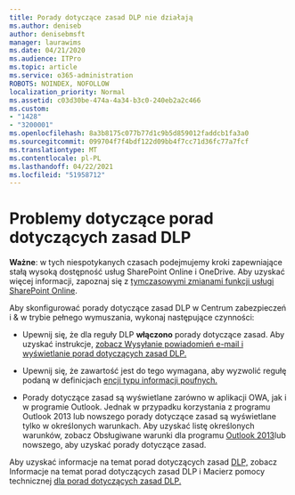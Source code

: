 ```yaml
---
title: Porady dotyczące zasad DLP nie działają
ms.author: deniseb
author: denisebmsft
manager: laurawims
ms.date: 04/21/2020
ms.audience: ITPro
ms.topic: article
ms.service: o365-administration
ROBOTS: NOINDEX, NOFOLLOW
localization_priority: Normal
ms.assetid: c03d30be-474a-4a34-b3c0-240eb2a2c466
ms.custom:
- "1428"
- "3200001"
ms.openlocfilehash: 8a3b8175c077b77d1c9b5d859012faddcb1fa3a0
ms.sourcegitcommit: 099704f7f4bdf122d09bb4f7cc71d36fc77a7fcf
ms.translationtype: MT
ms.contentlocale: pl-PL
ms.lasthandoff: 04/22/2021
ms.locfileid: "51958712"
---
```

# <a name="dlp-policy-tip-issues"></a>Problemy dotyczące porad dotyczących zasad DLP

**Ważne**: w tych niespotykanych czasach podejmujemy kroki zapewniające stałą wysoką dostępność usług SharePoint Online i OneDrive. Aby uzyskać więcej informacji, zapoznaj się z [tymczasowymi zmianami funkcji usługi SharePoint Online](https://aka.ms/ODSPAdjustments).

Aby skonfigurować porady dotyczące zasad DLP w Centrum zabezpieczeń i & w trybie pełnego wymuszania, wykonaj następujące czynności:

- Upewnij się, że dla reguły DLP **włączono** porady dotyczące zasad. Aby uzyskać instrukcje, [zobacz Wysyłanie powiadomień e-mail i wyświetlanie porad dotyczących zasad DLP.](https://docs.microsoft.com/microsoft-365/compliance/use-notifications-and-policy-tips)

- Upewnij się, że zawartość jest do tego wymagana, aby wyzwolić regułę podaną w definicjach [encji typu informacji poufnych.](https://docs.microsoft.com/microsoft-365/compliance/sensitive-information-type-entity-definitions)

- Porady dotyczące zasad są wyświetlane zarówno w aplikacji OWA, jak i w programie Outlook. Jednak w przypadku korzystania z programu Outlook 2013 lub nowszego porady dotyczące zasad są wyświetlane tylko w określonych warunkach. Aby uzyskać listę określonych warunków, zobacz Obsługiwane warunki dla programu [Outlook 2013](https://docs.microsoft.com/microsoft-365/compliance/use-notifications-and-policy-tips)lub nowszego, aby uzyskać porady dotyczące zasad.

Aby uzyskać informacje na temat porad dotyczących zasad [DLP,](https://docs.microsoft.com/microsoft-365/compliance/dlp-policy-tips-reference?view=o365-worldwide#support-matrix-for-dlp-policy-tips-across-microsoft-apps) zobacz Informacje na temat porad dotyczących zasad DLP i Macierz pomocy technicznej [dla porad dotyczących zasad DLP.](https://docs.microsoft.com/microsoft-365/compliance/dlp-policy-tips-reference?view=o365-worldwide#support-matrix-for-dlp-policy-tips-across-microsoft-apps)